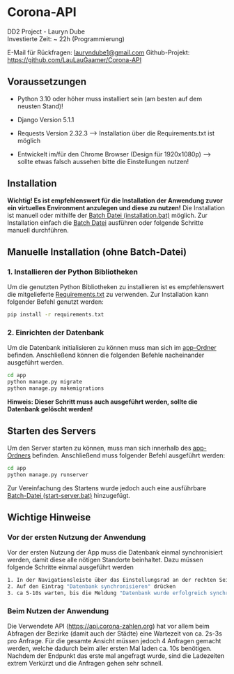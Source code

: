 # Corona-API
DD2 Project - Lauryn Dube<br>
Investierte Zeit: ~ 22h (Programmierung)

E-Mail für Rückfragen: lauryndube1@gmail.com
Github-Projekt: https://github.com/LauLauGaamer/Corona-API 

## Voraussetzungen
- Python 3.10 oder höher muss installiert sein (am besten auf dem neusten Stand)!
- Django Version 5.1.1
- Requests Version 2.32.3
    --> Installation über die Requirements.txt ist möglich

- Entwickelt im/für den Chrome Browser (Design für 1920x1080p) 
    --> sollte etwas falsch aussehen bitte die Einstellungen nutzen!


## Installation

**Wichtig! Es ist empfehlenswert für die Installation der Anwendung zuvor ein virtuelles Environment anzulegen und diese zu nutzen!**
Die Installation ist manuell oder mithilfe der [Batch Datei (installation.bat)](installation.bat) möglich. Zur Installation einfach die [Batch Datei](installation.bat) ausführen oder folgende Schritte manuell durchführen.

## Manuelle Installation (ohne Batch-Datei)
### 1. Installieren der Python Bibliotheken

Um die genutzten Python Bibliotheken zu installieren ist es empfehlenswert die mitgelieferte [Requirements.txt](requirements.txt) zu verwenden. Zur Installation kann folgender Befehl genutzt werden:

```bash
pip install -r requirements.txt
```

### 2. Einrichten der Datenbank

Um die Datenbank initialisieren zu können muss man sich im [app-Ordner](/app/) befinden. Anschließend können die folgenden Befehle nacheinander ausgeführt werden.

```bash
cd app
python manage.py migrate
python manage.py makemigrations
```

**Hinweis: Dieser Schritt muss auch ausgeführt werden, sollte die Datenbank gelöscht werden!**

## Starten des Servers

Um den Server starten zu können, muss man sich innerhalb des [app-Ordners](/app/) befinden. Anschließend muss folgender Befehl ausgeführt werden:

```bash
cd app
python manage.py runserver
```

Zur Vereinfachung des Startens wurde jedoch auch eine ausführbare [Batch-Datei (start-server.bat)](start-server.bat) hinzugefügt.

## Wichtige Hinweise

### Vor der ersten Nutzung der Anwendung

Vor der ersten Nutzung der App muss die Datenbank einmal synchronisiert werden, damit diese alle nötigen Standorte beinhaltet. Dazu müssen folgende Schritte einmal ausgeführt werden

```bash
1. In der Navigationsleiste über das Einstellungsrad an der rechten Seite hovern
2. Auf den Eintrag "Datenbank synchronisieren" drücken
3. ca 5-10s warten, bis die Meldung "Datenbank wurde erfolgreich synchronisiert" erscheint.
```

### Beim Nutzen der Anwendung

Die Verwendete API (https://api.corona-zahlen.org) hat vor allem beim Abfragen der Bezirke (damit auch der Städte) eine Wartezeit von ca. 2s-3s pro Anfrage. 
Für die gesamte Ansicht müssen jedoch 4 Anfragen gemacht werden, welche dadurch beim aller ersten Mal laden ca. 10s benötigen.
Nachdem der Endpunkt das erste mal angefragt wurde, sind die Ladezeiten extrem Verkürzt und die Anfragen gehen sehr schnell.
